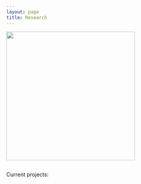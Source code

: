 ```yaml
---
layout: page
title: Research
---
```

<img style="float: center; margin: 0px 15px 15px 0px;" src="(https://cloud.githubusercontent.com/assets/8633630/10418257/cea2172a-700a-11e5-89c8-d448b3a82627.jpg" width="340" />

Current projects:



